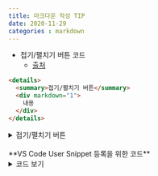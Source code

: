 ```yaml
---
title: 마크다운 작성 TIP
date: 2020-11-29
categories : markdown
---
```


- 접기/펼치기 버튼 코드
  - [출처](https://dndacademy.github.io/markdown-expander-control/)


```html
<details>
  <summary>접기/펼치기 버튼</summary>
  <div markdown="1">
    내용
  </div>
</details>
```

<details>
  <summary>접기/펼치기 버튼</summary>
  <div markdown="1">

```

```

  </div>
</details>

<br>
**VS Code User Snippet 등록을 위한 코드**

<details>
  <summary>코드 보기</summary>
  <div markdown="1">

```json
"codeinsert" : {
		"prefix": "insert",
		"body" : [
			"<details>",
			"  <summary>코드 보기</summary>",
			"  <div markdown=\"1\">\n",
			"```$1\n",
			"```",
			"  </div>",
			"</details>",
		]
	}
```
  </div>
</details>